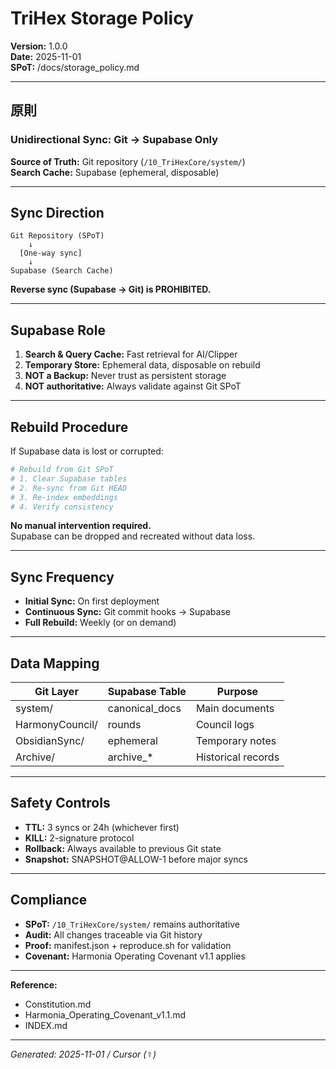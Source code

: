 # TriHex Storage Policy

**Version:** 1.0.0  
**Date:** 2025-11-01  
**SPoT:** /docs/storage_policy.md

---

## 原則

### Unidirectional Sync: Git → Supabase Only

**Source of Truth:** Git repository (`/10_TriHexCore/system/`)  
**Search Cache:** Supabase (ephemeral, disposable)

---

## Sync Direction

```
Git Repository (SPoT)
    ↓
  [One-way sync]
    ↓
Supabase (Search Cache)
```

**Reverse sync (Supabase → Git) is PROHIBITED.**

---

## Supabase Role

1. **Search & Query Cache:** Fast retrieval for AI/Clipper
2. **Temporary Store:** Ephemeral data, disposable on rebuild
3. **NOT a Backup:** Never trust as persistent storage
4. **NOT authoritative:** Always validate against Git SPoT

---

## Rebuild Procedure

If Supabase data is lost or corrupted:

```bash
# Rebuild from Git SPoT
# 1. Clear Supabase tables
# 2. Re-sync from Git HEAD
# 3. Re-index embeddings
# 4. Verify consistency
```

**No manual intervention required.**  
Supabase can be dropped and recreated without data loss.

---

## Sync Frequency

- **Initial Sync:** On first deployment
- **Continuous Sync:** Git commit hooks → Supabase
- **Full Rebuild:** Weekly (or on demand)

---

## Data Mapping

| Git Layer | Supabase Table | Purpose |
|-----------|----------------|---------|
| system/ | canonical_docs | Main documents |
| HarmonyCouncil/ | rounds | Council logs |
| ObsidianSync/ | ephemeral | Temporary notes |
| Archive/ | archive_* | Historical records |

---

## Safety Controls

- **TTL:** 3 syncs or 24h (whichever first)
- **KILL:** 2-signature protocol
- **Rollback:** Always available to previous Git state
- **Snapshot:** SNAPSHOT@ALLOW-1 before major syncs

---

## Compliance

- **SPoT:** `/10_TriHexCore/system/` remains authoritative
- **Audit:** All changes traceable via Git history
- **Proof:** manifest.json + reproduce.sh for validation
- **Covenant:** Harmonia Operating Covenant v1.1 applies

---

**Reference:**  
- Constitution.md  
- Harmonia_Operating_Covenant_v1.1.md  
- INDEX.md

---

*Generated: 2025-11-01 / Cursor (☿)*

